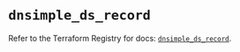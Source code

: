 # `dnsimple_ds_record`

Refer to the Terraform Registry for docs: [`dnsimple_ds_record`](https://registry.terraform.io/providers/dnsimple/dnsimple/1.6.0/docs/resources/ds_record).
